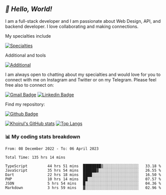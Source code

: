 ## _:wave: Hello, World!_

I am a full-stack developer and I am passionate about Web Design, API, and backend developer. I love collaborating and making connections.

My specialties include

[![Specialties](https://skillicons.dev/icons?i=php,laravel,javascript,react,vue,mysql,tailwind)](https://skillicons.dev)

Additional and tools

[![Additional](https://skillicons.dev/icons?i=bash,vscode,vite,webpack,vercel,git,github,gitlab)](https://skillicons.dev)

I am always open to chatting about my specialties and would love for you to connect with me on Instagram and Twitter or on my Telegram. Please feel free also to connect on:

[![Gmail Badge](https://img.shields.io/badge/-ahmusafir.khoirul@gmail.com-c14438?style=flat&logo=Gmail&logoColor=white&link=mailto:ahmusafir.khoirul@gmail.com)](mailto:ahmusafir.khoirul@gmail.com)
[![Linkedin Badge](https://img.shields.io/badge/-Ahmad_Musafir_Khoirul_Fattah-0072b1?style=flat&logo=Linkedin&logoColor=white&link=https://www.linkedin.com/in/ahmad-musafir-khoirul-fattah-26a53a207/)](https://www.linkedin.com/in/masmuss/)

Find my repository:

[![Github Badge](https://img.shields.io/badge/-masmuss-grey?style=flat&logo=github&logoColor=white&link=https://github.com/masmuss)](https://github.com/masmuss)

[![Khoirul's GitHub stats](https://github-readme-stats.vercel.app/api?username=masmuss&show_icons=true&include_all_commits=true&theme=transparent&layout=compact)](https://github.com/masmuss/github-readme-stats)
[![Top Langs](https://github-readme-stats.vercel.app/api/top-langs/?username=masmuss&theme=transparent&layout=compact)](https://github.com/masmuss/github-readme-stats)

### :bar_chart: My coding stats breakdown

<!--START_SECTION:waka-->

```text
From: 08 December 2022 - To: 06 April 2023

Total Time: 135 hrs 14 mins

TypeScript         44 hrs 51 mins  ████████▒░░░░░░░░░░░░░░░░   33.18 %
JavaScript         35 hrs 54 mins  ██████▓░░░░░░░░░░░░░░░░░░   26.55 %
Dart               22 hrs 18 mins  ████░░░░░░░░░░░░░░░░░░░░░   16.50 %
PHP                10 hrs 14 mins  ██░░░░░░░░░░░░░░░░░░░░░░░   07.57 %
JSON               5 hrs 54 mins   █░░░░░░░░░░░░░░░░░░░░░░░░   04.36 %
Markdown           3 hrs 59 mins   ▓░░░░░░░░░░░░░░░░░░░░░░░░   02.96 %
```

<!--END_SECTION:waka-->
